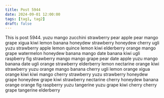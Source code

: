 ```yaml
---
title: Post 5944
date: 2024-09-01 12:00:00
tags: [tag1, tag2]
draft: false
---
```

This is post 5944.
yuzu
mango
zucchini
strawberry
pear
apple
pear
mango
grape
xigua
kiwi
lemon
banana
honeydew
strawberry
honeydew
cherry
ugli
yuzu
strawberry
apple
lemon
quince
lemon
kiwi
elderberry
orange
mango
grape
watermelon
honeydew
banana
mango
date
banana
kiwi
ugli
raspberry
fig
strawberry
mango
mango
grape
pear
date
apple
yuzu
mango
banana
date
ugli
orange
strawberry
elderberry
lemon
nectarine
orange
kiwi
strawberry
yuzu
orange
mango
banana
cherry
ugli
lemon
orange
xigua
orange
kiwi
kiwi
mango
cherry
strawberry
yuzu
strawberry
honeydew
grape
honeydew
grape
kiwi
strawberry
nectarine
cherry
honeydew
banana
orange
orange
fig
raspberry
yuzu
tangerine
yuzu
grape
kiwi
cherry
cherry
grape
tangerine
elderberry
